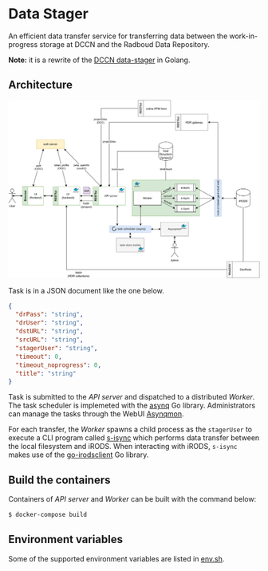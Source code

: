 # Data Stager

An efficient data transfer service for transferring data between the work-in-progress storage at DCCN and the Radboud Data Repository.

__Note:__ it is a rewrite of the [DCCN data-stager](https://github.com/Donders-Institute/data-stager) in Golang.

## Architecture

![architecture](architecture.svg "architecture")

Task is in a JSON document like the one below.

```json
{
  "drPass": "string",
  "drUser": "string",
  "dstURL": "string",
  "srcURL": "string",
  "stagerUser": "string",
  "timeout": 0,
  "timeout_noprogress": 0,
  "title": "string"
}
```

Task is submitted to the _API server_ and dispatched to a distributed _Worker_.  The task scheduler is implemeted with the [asynq](https://github.com/hibiken/asynq) Go library.  Administrators can manage the tasks through the WebUI [Asynqmon](https://github.com/hibiken/asynqmon).

For each transfer, the _Worker_ spawns a child process as the `stagerUser` to execute a CLI program called [s-isync](internal/s-isync) which performs data transfer between the local filesystem and iRODS.  When interacting with iRODS, `s-isync` makes use of the [go-irodsclient](https://github.com/cyverse/go-irodsclient) Go library.

## Build the containers

Containers of _API server_ and _Worker_ can be built with the command below:

```bash
$ docker-compose build
```

## Environment variables

Some of the supported environment variables are listed in [env.sh](env.sh).
